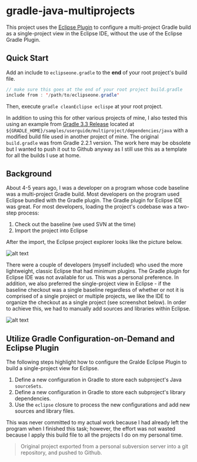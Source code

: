 # gradle-java-multiprojects

This project uses the [Eclipse Plugin](https://docs.gradle.org/current/userguide/eclipse_plugin.html) to configure a multi-project Gradle build as a single-project view in the Eclipse IDE, without the use of the Eclipse Gradle Plugin.

## Quick Start

Add an include to `eclipseone.gradle` to the **end** of your root project's build file.

```java
// make sure this goes at the end of your root project build.gradle
include from : '/path/to/eclipseone.gradle'
```

Then, execute `gradle cleanEclipse eclispe` at your root project.

In addition to using this for other various projects of mine, I also tested this using an example from [Gradle 3.3 Release](https://services.gradle.org/distributions) located at `${GRADLE_HOME}/samples/userguide/multiproject/dependencies/java` with a modified build file used in another project of mine. The original `build.gradle` was from Gradle 2.2.1 version. The work here may be obsolete but I wanted to push it out to Github anyway as I still use this as a template for all the builds I use at home.

## Background

About 4-5 years ago, I was a developer on a program whose code baseline was a multi-project Gradle build. Most developers on the program used Eclipse bundled with the Gradle plugin. The Gradle plugin for Eclipse IDE was great. For most developers, loading the project's codebase was a two-step process:

1. Check out the baseline (we used SVN at the time)
2. Import the project into Eclipse

After the import, the Eclipse project explorer looks like the picture below.

![alt text](https://github.com/kkdt/gradle-java-multiprojects/blob/master/img/screenshot1.png "Eclipse import Gradle project")

There were a couple of developers (myself included) who used the more lightweight, classic Eclipse that had minimum plugins. The Gradle plugin for Eclipse IDE was not available for us. This was a personal preference. In addition, we also preferred the single-project view in Eclipse - if the baseline checkout was a single baseline regardless of whether or not it is comprised of a single project or multiple projects, we like the IDE to organize the checkout as a single project (see screenshot below). In order to achieve this, we had to manually add sources and libraries within Eclipse.

![alt text](https://github.com/kkdt/gradle-java-multiprojects/blob/master/img/screenshot2.png "Eclipse single-project import")

## Utilize Gradle Configuration-on-Demand and Eclipse Plugin

The following steps highlight how to configure the Gralde Eclipse Plugin to build a single-project view for Eclipse.

1. Define a new configuration in Gradle to store each subproject's Java `sourceSets`.
2. Define a new configuration in Gradle to store each subproject's library dependencies.
3. Use the `eclipse` closure to process the new configurations and add new sources and library files.

This was never committed to my actual work because I had already left the program when I finished this task; however, the effort was not wasted because I apply this build file to all the projects I do on my personal time.

> Original project exported from a personal subversion server into a git repository, and pushed to Github.

